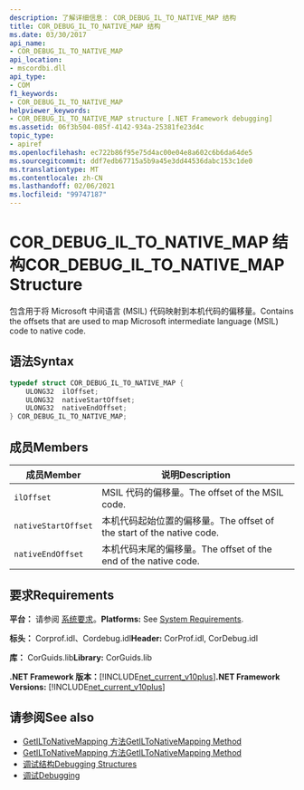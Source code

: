 ```yaml
---
description: 了解详细信息： COR_DEBUG_IL_TO_NATIVE_MAP 结构
title: COR_DEBUG_IL_TO_NATIVE_MAP 结构
ms.date: 03/30/2017
api_name:
- COR_DEBUG_IL_TO_NATIVE_MAP
api_location:
- mscordbi.dll
api_type:
- COM
f1_keywords:
- COR_DEBUG_IL_TO_NATIVE_MAP
helpviewer_keywords:
- COR_DEBUG_IL_TO_NATIVE_MAP structure [.NET Framework debugging]
ms.assetid: 06f3b504-085f-4142-934a-25381fe23d4c
topic_type:
- apiref
ms.openlocfilehash: ec722b86f95e75d4ac00e04e8a602c6b6da64de5
ms.sourcegitcommit: ddf7edb67715a5b9a45e3dd44536dabc153c1de0
ms.translationtype: MT
ms.contentlocale: zh-CN
ms.lasthandoff: 02/06/2021
ms.locfileid: "99747187"
---
```

# <a name="cor_debug_il_to_native_map-structure"></a><span data-ttu-id="5b141-103">COR_DEBUG_IL_TO_NATIVE_MAP 结构</span><span class="sxs-lookup"><span data-stu-id="5b141-103">COR_DEBUG_IL_TO_NATIVE_MAP Structure</span></span>

<span data-ttu-id="5b141-104">包含用于将 Microsoft 中间语言 (MSIL) 代码映射到本机代码的偏移量。</span><span class="sxs-lookup"><span data-stu-id="5b141-104">Contains the offsets that are used to map Microsoft intermediate language (MSIL) code to native code.</span></span>  
  
## <a name="syntax"></a><span data-ttu-id="5b141-105">语法</span><span class="sxs-lookup"><span data-stu-id="5b141-105">Syntax</span></span>  
  
```cpp  
typedef struct COR_DEBUG_IL_TO_NATIVE_MAP {  
    ULONG32  ilOffset;  
    ULONG32  nativeStartOffset;  
    ULONG32  nativeEndOffset;  
} COR_DEBUG_IL_TO_NATIVE_MAP;  
```  
  
## <a name="members"></a><span data-ttu-id="5b141-106">成员</span><span class="sxs-lookup"><span data-stu-id="5b141-106">Members</span></span>  
  
|<span data-ttu-id="5b141-107">成员</span><span class="sxs-lookup"><span data-stu-id="5b141-107">Member</span></span>|<span data-ttu-id="5b141-108">说明</span><span class="sxs-lookup"><span data-stu-id="5b141-108">Description</span></span>|  
|------------|-----------------|  
|`ilOffset`|<span data-ttu-id="5b141-109">MSIL 代码的偏移量。</span><span class="sxs-lookup"><span data-stu-id="5b141-109">The offset of the MSIL code.</span></span>|  
|`nativeStartOffset`|<span data-ttu-id="5b141-110">本机代码起始位置的偏移量。</span><span class="sxs-lookup"><span data-stu-id="5b141-110">The offset of the start of the native code.</span></span>|  
|`nativeEndOffset`|<span data-ttu-id="5b141-111">本机代码末尾的偏移量。</span><span class="sxs-lookup"><span data-stu-id="5b141-111">The offset of the end of the native code.</span></span>|  
  
## <a name="requirements"></a><span data-ttu-id="5b141-112">要求</span><span class="sxs-lookup"><span data-stu-id="5b141-112">Requirements</span></span>  

 <span data-ttu-id="5b141-113">**平台：** 请参阅 [系统要求](../../get-started/system-requirements.md)。</span><span class="sxs-lookup"><span data-stu-id="5b141-113">**Platforms:** See [System Requirements](../../get-started/system-requirements.md).</span></span>  
  
 <span data-ttu-id="5b141-114">**标头：** Corprof.idl、Cordebug.idl</span><span class="sxs-lookup"><span data-stu-id="5b141-114">**Header:** CorProf.idl, CorDebug.idl</span></span>  
  
 <span data-ttu-id="5b141-115">**库：** CorGuids.lib</span><span class="sxs-lookup"><span data-stu-id="5b141-115">**Library:** CorGuids.lib</span></span>  
  
 <span data-ttu-id="5b141-116">**.NET Framework 版本：**[!INCLUDE[net_current_v10plus](../../../../includes/net-current-v10plus-md.md)]</span><span class="sxs-lookup"><span data-stu-id="5b141-116">**.NET Framework Versions:** [!INCLUDE[net_current_v10plus](../../../../includes/net-current-v10plus-md.md)]</span></span>  
  
## <a name="see-also"></a><span data-ttu-id="5b141-117">请参阅</span><span class="sxs-lookup"><span data-stu-id="5b141-117">See also</span></span>

- [<span data-ttu-id="5b141-118">GetILToNativeMapping 方法</span><span class="sxs-lookup"><span data-stu-id="5b141-118">GetILToNativeMapping Method</span></span>](../profiling/icorprofilerinfo-getiltonativemapping-method.md)
- [<span data-ttu-id="5b141-119">GetILToNativeMapping 方法</span><span class="sxs-lookup"><span data-stu-id="5b141-119">GetILToNativeMapping Method</span></span>](icordebugcode-getiltonativemapping-method.md)
- [<span data-ttu-id="5b141-120">调试结构</span><span class="sxs-lookup"><span data-stu-id="5b141-120">Debugging Structures</span></span>](debugging-structures.md)
- [<span data-ttu-id="5b141-121">调试</span><span class="sxs-lookup"><span data-stu-id="5b141-121">Debugging</span></span>](index.md)
